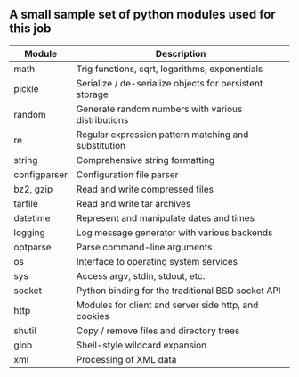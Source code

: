 ## A small sample set of python modules used for this job
| Module       | Description                                             |
| ------------ | ------------------------------------------------------- |
| math         | Trig functions, sqrt, logarithms, exponentials          |
| pickle       | Serialize / de-serialize objects for persistent storage |
| random       | Generate random numbers with various distributions      |
| re           | Regular expression pattern matching and substitution    |
| string       | Comprehensive string formatting                         |
| configparser | Configuration file parser                               |
| bz2, gzip    | Read and write compressed files                         |
| tarfile      | Read and write tar archives                             |
| datetime     | Represent and manipulate dates and times                |
| logging      | Log message generator with various backends             |
| optparse     | Parse command-line arguments                            |
| os           | Interface to operating system services                  |
| sys          | Access argv, stdin, stdout, etc.                        |
| socket       | Python binding for the traditional BSD socket API       |
| http         | Modules for client and server side http, and cookies    |
| shutil       | Copy / remove files and directory trees                 |
| glob         | Shell-style wildcard expansion                          |
| xml          | Processing of XML data                                  |